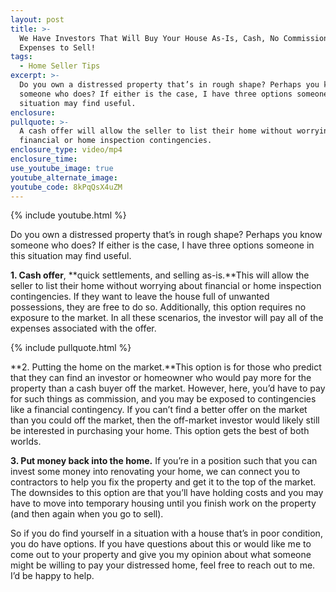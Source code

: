 ```yaml
---
layout: post
title: >-
  We Have Investors That Will Buy Your House As-Is, Cash, No Commission or
  Expenses to Sell!
tags:
  - Home Seller Tips
excerpt: >-
  Do you own a distressed property that’s in rough shape? Perhaps you know
  someone who does? If either is the case, I have three options someone in this
  situation may find useful.
enclosure:
pullquote: >-
  A cash offer will allow the seller to list their home without worrying about
  financial or home inspection contingencies.
enclosure_type: video/mp4
enclosure_time:
use_youtube_image: true
youtube_alternate_image:
youtube_code: 8kPqQsX4uZM
---
```



{% include youtube.html %}

Do you own a distressed property that’s in rough shape? Perhaps you know someone who does? If either is the case, I have three options someone in this situation may find useful.

**1. Cash offer**, **quick settlements, and selling as-is.**This will allow the seller to list their home without worrying about financial or home inspection contingencies. If they want to leave the house full of unwanted possessions, they are free to do so. Additionally, this option requires no exposure to the market. In all these scenarios, the investor will pay all of the expenses associated with the offer.

{% include pullquote.html %}

**2. Putting the home on the market.**This option is for those who predict that they can find an investor or homeowner who would pay more for the property than a cash buyer off the market. However, here, you’d have to pay for such things as commission, and you may be exposed to contingencies like a financial contingency. If you can’t find a better offer on the market than you could off the market, then the off-market investor would likely still be interested in purchasing your home. This option gets the best of both worlds.

**3. Put money back into the home.** If you’re in a position such that you can invest some money into renovating your home, we can connect you to contractors to help you fix the property and get it to the top of the market. The downsides to this option are that you’ll have holding costs and you may have to move into temporary housing until you finish work on the property (and then again when you go to sell).

So if you do find yourself in a situation with a house that’s in poor condition, you do have options. If you have questions about this or would like me to come out to your property and give you my opinion about what someone might be willing to pay your distressed home, feel free to reach out to me. I’d be happy to help.